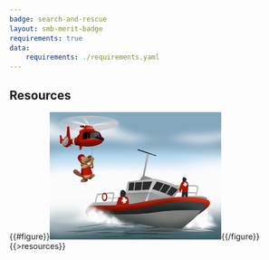 ```yaml
---
badge: search-and-rescue
layout: smb-merit-badge
requirements: true
data:
    requirements: ./requirements.yaml
---
```


## Resources

{{#figure}}<img src="search-and-rescue-bucky.jpg" class="W(100%)" />{{/figure}}
{{>resources}}
